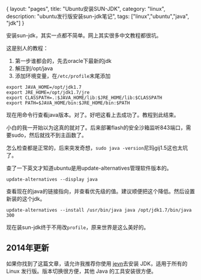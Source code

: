 {
layout: "pages",
title: "Ubuntu安装SUN-JDK",
category: "linux",
description: "ubuntu发行版安装sun-jdk笔记",
tags: ["linux","ubuntu","java", "jdk"]
}

安装sun-jdk，其实一点都不简单。网上其实很多中文教程都很坑。

这是别人的教程：

1. 第一步谁都会的，先去oracle下最新的jdk
2. 解压到/opt/java
3. 添加环境变量，在`/etc/profile`末尾添加

```{text}
export JAVA_HOME=/opt/jdk1.7
export JRE_HOME=/opt/jdk1.7/jre
export CLASSPATH=.:$JAVA_HOME/lib:$JRE_HOME/lib:$CLASSPATH
export PATH=$JAVA_HOME/bin:$JRE_HOME/bin:$PATH
```

现在用命令行查看java版本。对了。好吧这看上去成功了。教程到此结束。

小白的我一开始以为这真的就对了。后来部署flash的安全沙箱监听843端口，需要sudo，然后就找不到主函数了。

怎么检查都是正常的，后来突发奇想，`sudo java -version`尼玛gij1.5这也太坑了。

查了一下英文才知道ubuntu是用update-alternatives管理软件版本的。

```{bash}
update-alternatives --display java
```

查看现在的java的链接指向，并查看优先级的值。建议顺便把这个降低。然后设置新装的这个jdk。

```{bash}
update-alternatives --install /usr/bin/java java /opt/jdk1.7/bin/java 300
```

现在装sun-jdk终于不用改`profile`，原来世界是这么美好的。

## 2014年更新

如果你找到了这篇文章，请允许我推荐你使用 [jevn](http://jenv.io)去安装 JDK，适用于所有的 Linux 发行版。版本切换很方便，其他 Java 的工具安装很方便。

